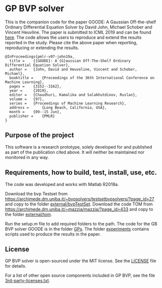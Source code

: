 # GP BVP solver

This is the companion code for the paper GOODE: A Gaussian Off-the-shelf 
Ordinary Differential Equation Solver by David John, Michael Schober and
Vincent Heuvline. The paper is submitted to ICML 2019 and can be found 
[here](http://proceedings.mlr.press/v97/john19a.html).
The code allows the users to reproduce and extend the results reported in 
the study. Please cite the above paper when reporting, reproducing or 
extending the results.

```
@InProceedings{pmlr-v97-john19a,
  title = 	 {{GOODE}: A {G}aussian Off-The-Shelf Ordinary Differential Equation Solver},
  author = 	 {John, David and Heuveline, Vincent and Schober, Michael},
  booktitle = 	 {Proceedings of the 36th International Conference on Machine Learning},
  pages = 	 {3152--3162},
  year = 	 {2019},
  editor = 	 {Chaudhuri, Kamalika and Salakhutdinov, Ruslan},
  volume = 	 {97},
  series = 	 {Proceedings of Machine Learning Research},
  address = 	 {Long Beach, California, USA},
  month = 	 {09--15 Jun},
  publisher = 	 {PMLR}
}
```

## Purpose of the project

This software is a research prototype, solely developed for and published as
part of the publication cited above. It will neither be maintained nor 
monitored in any way.

## Requirements, how to build, test, install, use, etc.

The code was developed and works with Matlab R2018a. 

Download the bvp Testset from 
https://archimede.dm.uniba.it/~bvpsolvers/testsetbvpsolvers/?page_id=27 
and copy to the folder [external/bvpTestSet](external/bvpTestSet).
Download the code TOM from
https://archimede.dm.uniba.it/~mazzia/mazzia/?page_id=433
and copy to the folder [external/tom](external/tom).

Run the setup.m file to add required folders to the path. The code for the 
GB BVP solver GOODE is in the folder [GPs](GPs). The folder [experiments](experiments) contains
scripts used to produce the results in the paper.   

## License

GP BVP solver is open-sourced under the MIT license. See the
[LICENSE](LICENSE) file for details.

For a list of other open source components included in GP BVP, see the
file [3rd-party-licenses.txt](3rd-party-licenses.txt).


